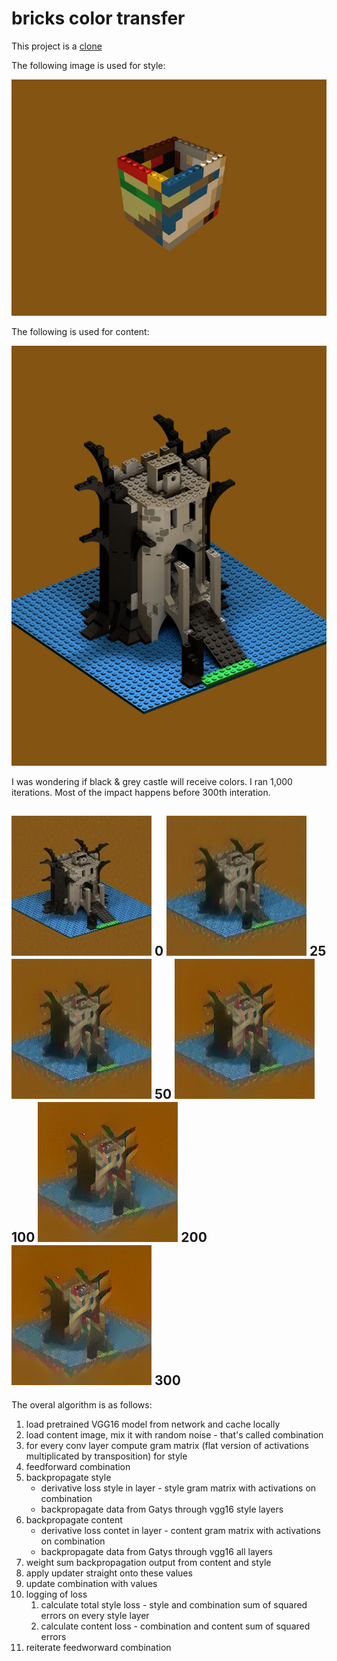 # bricks color transfer

This project is a [clone](https://github.com/deeplearning4j/dl4j-examples/blob/master/dl4j-examples/src/main/java/org/deeplearning4j/examples/styletransfer/NeuralStyleTransfer.java)

The following image is used for style:

![style](src/main/resources/styletransfer/bricks_style.jpg)

The following is used for content:

![content](src/main/resources/styletransfer/castle.jpg)

I was wondering if black & grey castle will receive colors. I ran 1,000 iterations. Most of the impact happens before 300th interation.


![0](src/main/resources/styletransfer/out/iteration_lego000.jpg) 0  ![25](src/main/resources/styletransfer/out/iteration_lego025.jpg) 25  ![50](src/main/resources/styletransfer/out/iteration_lego050.jpg) 50 
![100](src/main/resources/styletransfer/out/iteration_lego100.jpg) 100  ![200](src/main/resources/styletransfer/out/iteration_lego200.jpg) 200  ![300](src/main/resources/styletransfer/out/iteration_lego300.jpg) 300 
-
The overal algorithm is as follows:
1. load pretrained VGG16 model from network and cache locally
1. load content image, mix it with random noise - that's called combination
1. for every conv layer compute gram matrix (flat version of activations multiplicated by transposition) for style
1. feedforward combination
1. backpropagate style
    * derivative loss style in layer - style gram matrix with activations on combination
    * backpropagate data from Gatys through vgg16 style layers
1. backpropagate content
    * derivative loss contet in layer - content gram matrix with activations on combination
    * backpropagate data from Gatys through vgg16  all layers
1. weight sum backpropagation output from content and style
1. apply updater straight onto these values
1. update combination with values
1. logging of loss
    1. calculate total style loss - style and combination sum of squared errors on every style layer
    1. calculate content loss - combination and content sum of squared errors
1. reiterate feedworward combination
